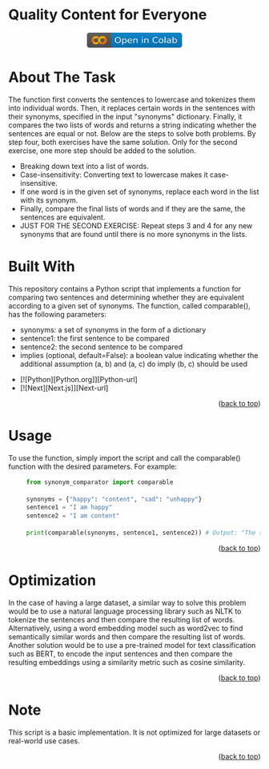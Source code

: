 <a name="readme-top"></a>

# Quality Content for Everyone     
     
<p align="center">
  <a href="https://colab.research.google.com/github/saman-nia/Overtone/blob/main/Technical_Exercises_Overtone.ipynb">
    <img src="https://raw.githubusercontent.com/saman-nia/Overtone/main/colab.svg"
         alt="Run the script in google colb" width="190" height="30">
  </a>
</p>

<!-- About The Task -->
# About The Task
The function first converts the sentences to lowercase and tokenizes them into individual words. Then, it replaces certain words in the sentences with their synonyms, specified in the input "synonyms" dictionary. Finally, it compares the two lists of words and returns a string indicating whether the sentences are equal or not. Below are the steps to solve both problems. By step four, both exercises have the same solution. Only for the second exercise, one more step should be added to the solution.

- Breaking down text into a list of words.
- Case-insensitivity: Converting text to lowercase makes it case-insensitive.
- If one word is in the given set of synonyms, replace each word in the list with its synonym.
- Finally, compare the final lists of words and if they are the same, the sentences are equivalent.
- JUST FOR THE SECOND EXERCISE: Repeat steps 3 and 4 for any new synonyms that are found until there is no more synonyms in the lists.


<!-- Built With -->
# Built With
This repository contains a Python script that implements a function for comparing two sentences and determining whether they are equivalent according to a given set of synonyms. The function, called comparable(), has the following parameters:

- synonyms: a set of synonyms in the form of a dictionary
- sentence1: the first sentence to be compared
- sentence2: the second sentence to be compared
- implies (optional, default=False): a boolean value indicating whether the additional assumption (a, b) and (a, c) do imply (b, c) should be used

* [![Python][Python.org]][Python-url]
* [![Next][Next.js]][Next-url]

<p align="right">(<a href="#readme-top">back to top</a>)</p>

<!-- Usage -->
# Usage
To use the function, simply import the script and call the comparable() function with the desired parameters. For example:

```python
     from synonym_comparator import comparable

     synonyms = {"happy": "content", "sad": "unhappy"}
     sentence1 = "I am happy"
     sentence2 = "I am content"

     print(comparable(synonyms, sentence1, sentence2)) # Output: "The sentences are equivalent"

   ```
<p align="right">(<a href="#readme-top">back to top</a>)</p>

<!-- Optimization -->
# Optimization
In the case of having a large dataset, a similar way to solve this problem would be to use a natural language processing library such as NLTK to tokenize the sentences and then compare the resulting list of words.
Alternatively, using a word embedding model such as word2vec to find semantically similar words and then compare the resulting list of words. Another solution would be to use a pre-trained model for text classification such as BERT, to encode the input sentences and then compare the resulting embeddings using a similarity metric such as cosine similarity.

<p align="right">(<a href="#readme-top">back to top</a>)</p>

<!-- Note -->
# Note
This script is a basic implementation. It is not optimized for large datasets or real-world use cases.

<p align="right">(<a href="#readme-top">back to top</a>)</p>
